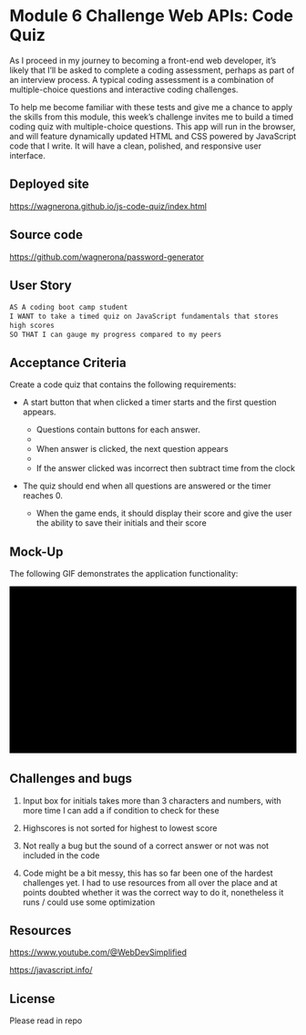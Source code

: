 # Module 6 Challenge Web APIs: Code Quiz

As I proceed in my journey to becoming a front-end web developer, it’s likely that I’ll be asked to complete a coding assessment, perhaps as part of an interview process. A typical coding assessment is a combination of multiple-choice questions and interactive coding challenges.

To help me become familiar with these tests and give me a chance to apply the skills from this module, this week’s challenge invites me to build a timed coding quiz with multiple-choice questions. This app will run in the browser, and will feature dynamically updated HTML and CSS powered by JavaScript code that I write. It will have a clean, polished, and responsive user interface.

## Deployed site

https://wagnerona.github.io/js-code-quiz/index.html

## Source code

https://github.com/wagnerona/password-generator

## User Story

```
AS A coding boot camp student
I WANT to take a timed quiz on JavaScript fundamentals that stores high scores
SO THAT I can gauge my progress compared to my peers
```

## Acceptance Criteria

Create a code quiz that contains the following requirements:

- A start button that when clicked a timer starts and the first question appears.

  - Questions contain buttons for each answer.
  -
  - When answer is clicked, the next question appears
  -
  - If the answer clicked was incorrect then subtract time from the clock

- The quiz should end when all questions are answered or the timer reaches 0.

  - When the game ends, it should display their score and give the user the ability to save their initials and their score

## Mock-Up

The following GIF demonstrates the application functionality:

<img src = "./assets/gif/Coding Quiz.gif">

## Challenges and bugs

1. Input box for initials takes more than 3 characters and numbers, with more time I can add a if condition to check for these

2. Highscores is not sorted for highest to lowest score

3. Not really a bug but the sound of a correct answer or not was not included in the code

4. Code might be a bit messy, this has so far been one of the hardest challenges yet. I had to use resources from all over the place and at points doubted whether it was the correct way to do it, nonetheless it runs / could use some optimization

## Resources

https://www.youtube.com/@WebDevSimplified

https://javascript.info/

## License

Please read in repo
